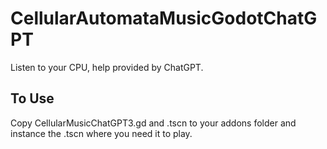 # CellularAutomataMusicGodotChatGPT
 Listen to your CPU, help provided by ChatGPT.

## To Use
Copy CellularMusicChatGPT3.gd and .tscn to your addons folder and instance the .tscn where you need it to play.